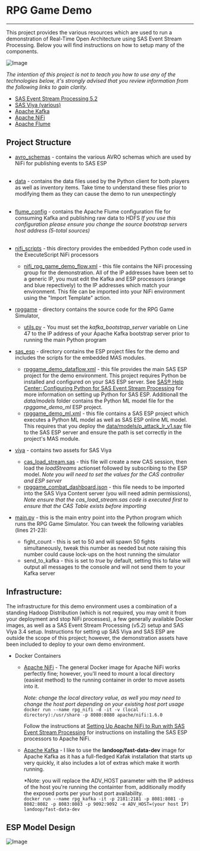 # RPG Game Demo
---
This project provides the various resources which are used to run a demonstration of Real-Time Open Architecture using SAS Event Stream Processing. Below you will find instructions on how to setup many of the components. 

![Image](https://github.com/bsmi021/rpgame2/blob/master/images/001_sas_rpgdemo_integration_architecture.png)

*The intention of this project is not to teach you how to use any of the technologies below, it's strongly advised that you review information from the following links to gain clarity.*

  * [SAS Event Stream Processing 5.2](https://documentation.sas.com/?cdcId=espcdc&cdcVersion=5.2&docsetId=espov&docsetTarget=home.htm&locale=en)
  * [SAS Viya (various)](https://documentation.sas.com/?docsetId=helpcenterdefault&docsetTarget=surfedin.htm&docsetVersion=1.0)
  * [Apache Kafka](https://kafka.apache.org/)
  * [Apache NiFi](https://nifi.apache.org/)
  * [Apache Flume](https://flume.apache.org/)

## Project Structure

* [avro_schemas](https://github.com/bsmi021/rpgame2/tree/master/avro_schemas) - contains the various AVRO schemas which are used by NiFi for publishing events to SAS ESP<br><br>
* [data](https://github.com/bsmi021/rpgame2/tree/master/data) - contains the data files used by the Python client for both players as well as inventory items. Take time to understand these files prior to modifying them as they can cause the demo to run unexpectingly<br><br>
* [flume_config](https://github.com/bsmi021/rpgame2/tree/master/flume_config) - contains the Apache Flume configuration file for consuming Kafka and publishing raw data to HDFS *If you use this configuration please ensure you change the source bootstrap servers host address (5-total sources)*<br><br>

* [nifi_scripts](https://github.com/bsmi021/rpgame2/tree/master/nifi_scripts) - this directory provides the embedded Python code used in the ExecuteScript NiFi processors
  * [nifi_rpg_game_demo_flow.xml](https://github.com/bsmi021/rpgame2/tree/master/nifi_scripts/nifi_rpg_game_demo_flow.xml) - this file contains the NiFi processing group for the demonstration. All of the IP addresses have been set to a generic IP, you must edit the Kafka and ESP processors (orange and blue repectively) to the IP addresses which match your environment. This file can be imported into your NiFi environment using the "Import Template" action.
  
* [rpggame](https://github.com/bsmi021/rpgame2/tree/master/rpggame) - directory contains the source code for the RPG Game Simulator, 
  * [utils.py](https://github.com/bsmi021/rpgame2/blob/master/rpgame/utils.py) - You must set the *kafka_bootstrap_server* variable on Line 47 to the IP address of your Apache Kafka bootstrap server prior to running the main Python program

* [sas_esp](https://github.com/bsmi021/rpgame2/tree/master/sas_esp) - directory contains the ESP project files for the demo and includes the scripts for the embedded MAS modules. 
  * [rpggame_demo_dataflow.xml](https://github.com/bsmi021/rpgame2/blob/master/sas_esp/rpggame_demo_dataflow.xml) - this file provides the main SAS ESP project for the demo environment. This project requires Python be installed and configured on your SAS ESP server. See [SAS® Help Center: Configuring Python for SAS Event Stream Processing](https://go.documentation.sas.com/?docsetId=masag&docsetTarget=n1fn07cwjn2w65n16njwlbpgo5fk.htm&docsetVersion=5.2&locale=en#n18c6khet91vznn1hgpnj9b1h13x) for more information on setting up Python for SAS ESP.
Additionall the *data/models* folder contains the Python ML model file for the *rpggame_demo_ml* ESP project.
  * [rpggame_demo_ml.xml](https://github.com/bsmi021/rpgame2/blob/master/sas_esp/rpggame_demo_ml.xml) - this file contains a SAS ESP project which executes a Python ML model as well as SAS ESP online ML model. This requires that you deploy the [data/models/p_attack_lr_v1.sav](https://github.com/bsmi021/rpgame2/blob/master/sas_esp/data/models/p_attack_lr_v1.sav) file to the SAS ESP server and ensure the path is set correctly in the project's MAS module.

* [viya](https://github.com/bsmi021/rpgame2/tree/master/viya) - contains two assets for SAS Viya
  * [cas_load_stream.sas](https://github.com/bsmi021/rpgame2/blob/master/viya/cas_load_stream.sas) - this file will create a new CAS session, then load the *loadStreams* actionset followed by subscribing to the ESP model. *Note you will need to set the values for the CAS controller and ESP server*
  * [rpggame_combat_dashboard.json](https://github.com/bsmi021/rpgame2/blob/master/viya/rpggame_combat_dashboard.json) - this file needs to be imported into the SAS Viya Content server (you will need admin permissions), *Note ensure that the cas_load_stream.sas code is executed first to ensure that the CAS Table exists before importing*

* [main.py](https://github.com/bsmi021/rpgame2/tree/master/main.py) - this is the main entry point into the Python program which runs the RPG Game Simulator. You can tweek the following variables (lines 21-23):
  * fight_count - this is set to 50 and will spawn 50 fights simultaneously, tweak this number as needed but note raising this number could cause lock-ups on the host running the simulator
  * send_to_kafka - this is set to *true* by default, setting this to false will output all messages to the console and will not send them to your Kafka server
 

## Infrastructure:
  The infrastructure for this demo environment uses a combination of a standing Hadoop Distribution (which is not required, you may omit it from your deployment and stop NiFi processes), a few generally available Docker images, as well as a SAS Event Stream Processing (v5.2) setup and SAS Viya 3.4 setup. Instructions for setting up SAS Viya and SAS ESP are outside the scope of this project; however, the demonstration assets have been included to deploy to your own demo environment.
    
* Docker Containers
  * [Apache NiFi](https://hub.docker.com/r/apache/nifi/) - The general Docker image for Apache NiFi works perfectly fine; however, you'll need to mount a local directory (easiest method) to the running container in order to move assets into it. 
  
    *Note: change the local directory value, as well you may need to change the host port depending on your existing host port usage*<br>
    `docker run --name rpg_nifi -d -it -v (local directory):/usr/share -p 8080:8080 apache/nifi:1.6.0`
    
    Follow the instructions at [Setting Up Apache NiFi to Run with SAS Event Stream Processing](https://go.documentation.sas.com/?cdcId=espcdc&cdcVersion=5.2&docsetId=espcases&docsetTarget=p1pyldv5uiyl2wn15ofigbx6qbd1.htm&locale=en) for instructions on installing the SAS ESP processors to Apache NiFi.
    
  * [Apache Kafka](https://hub.docker.com/r/landoop/fast-data-dev/) - I like to use the **landoop/fast-data-dev** image for Apache Kafka as it has a full-fledged Kafak installation that starts up very quickly, it also includes a lot of extras which make it worth running.
  
    *Note: you will replace the ADV_HOST parameter with the IP address of the host you're running the containter from, additionally modify the exposed ports per your host port availability.<br>
    `docker run --name rpg_kafka -it -p 2181:2181 -p 8081:8081 -p 8082:8082 -p 8083:8083 -p 9092:9092 -e ADV_HOST=(your host IP) landoop/fast-data-dev` 


## ESP Model Design
![Image](https://github.com/bsmi021/rpgame2/blob/master/images/001_sas_rpgdemo_stream_process.png)

